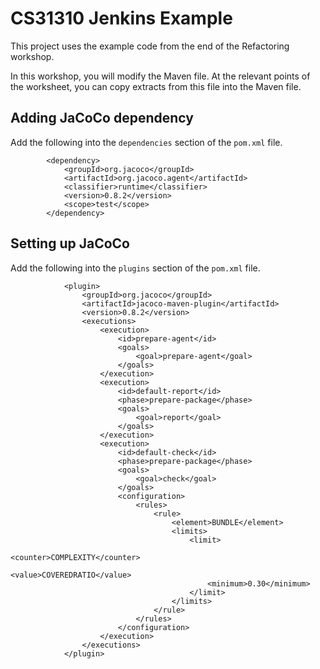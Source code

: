 # CS31310 Jenkins Example

This project uses the example code from the end of the Refactoring workshop. 

In this workshop, you will modify the Maven file. At the relevant points of the worksheet, you can copy extracts from this file into the Maven file. 

## Adding JaCoCo dependency

Add the following into the `dependencies` section of the `pom.xml` file.

```
        <dependency>
            <groupId>org.jacoco</groupId>
            <artifactId>org.jacoco.agent</artifactId>
            <classifier>runtime</classifier>
            <version>0.8.2</version>
            <scope>test</scope>
        </dependency>

```

## Setting up JaCoCo

Add the following into the `plugins` section of the `pom.xml` file.

```
            <plugin>
                <groupId>org.jacoco</groupId>
                <artifactId>jacoco-maven-plugin</artifactId>
                <version>0.8.2</version>
                <executions>
                    <execution>
                        <id>prepare-agent</id>
                        <goals>
                            <goal>prepare-agent</goal>
                        </goals>
                    </execution>
                    <execution>
                        <id>default-report</id>
                        <phase>prepare-package</phase>
                        <goals>
                            <goal>report</goal>
                        </goals>
                    </execution>
                    <execution>
                        <id>default-check</id>
                        <phase>prepare-package</phase>
                        <goals>
                            <goal>check</goal>
                        </goals>
                        <configuration>
                            <rules>
                                <rule>
                                    <element>BUNDLE</element>
                                    <limits>
                                        <limit>
                                            <counter>COMPLEXITY</counter>
                                            <value>COVEREDRATIO</value>
                                            <minimum>0.30</minimum>
                                        </limit>
                                    </limits>
                                </rule>
                            </rules>
                        </configuration>
                    </execution>
                </executions>
            </plugin>
```